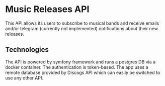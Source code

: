 # Music Releases API
This API allows its users to subscribe to musical bands and receive emails and/or telegram (currently not implemented) notifications about their new releases.

## Technologies
The API is powered by symfony framework and runs a postgres DB via a docker container. The authentication is token-based. The app uses a remote database provided by Discogs API which can easily be switched to use any other API.  
